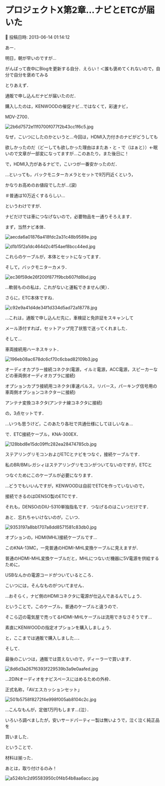 # プロジェクトX第2章…ナビとETCが届いた

📅 投稿日時: 2013-06-14 01:14:12

あー．


明日，朝が早いのですが…


がんばって夜中にBlogを更新する自分．えらい！＜誰も褒めてくれないので，自分で自分を褒めてみる





とりあえず．


通販で申し込んだナビが届いたのだ．


購入したのは，KENWOODの催促ナビ…ではなくて，彩速ナビ，


MDV-Z700．




![2b6d7572e11f0700f077f2b43cc1f6c5.jpg](images/2b6d7572e11f0700f077f2b43cc1f6c5.jpg)




なぜ，こいつにしたのかというと…今回は，HDMI入力付きのナビがどうしても


欲しかったのだ（どーしても欲しかった理由はまたあ・と・で（はぁと））←眠いので文章が一部変になってますが…このあたり，また後日に！





で，HDMI入力があるナビで，こいつが一番安かったのだ．


…といっても，バックモニターカメラとセットで9万円近くという，


かなりお高めのお値段でしたが…(涙)


＃普通は10万近くするらしい…





というわけですが．


ナビだけでは車につなげないので，必要物品を一通りそろえます．





まず，当然ナビ本体．




![aecda6a01876a418fdc2a31c48b9589e.jpg](images/aecda6a01876a418fdc2a31c48b9589e.jpg)









![d1b15f2a1dc464d2c4f54aef8bcc44ed.jpg](images/d1b15f2a1dc464d2c4f54aef8bcc44ed.jpg)




これらのケーブルが，本体とセットになってます．





そして，バックモニターカメラ．




![ec36f59de26f200f877f9bcb607fd8bd.jpg](images/ec36f59de26f200f877f9bcb607fd8bd.jpg)




…軟弱ものの私は，これがないと運転できません(笑）．





さらに，ETC本体ですね．




![c92e9a41d4de34f1d334d5ad72a18778.jpg](images/c92e9a41d4de34f1d334d5ad72a18778.jpg)




…これは，通販で申し込んだ先に，車検証と免許証をスキャンして


メール添付すれば，セットアップ完了状態で送ってくれました．





そして…


車両接続用ハーネスキット．




![196eb08ac678dc6cf70c6cbad82109b3.jpg](images/196eb08ac678dc6cf70c6cbad82109b3.jpg)




オーディオカプラー接続コネクタ(電源，イルミ電源，ACC電源，スピーカーなどの車両側オーディオカプラに接続)


オプションカプラ接続用コネクタ(車速パルス，リバース，パーキング信号用の車両側オプションコネクターに接続)


アンテナ変換コネクタ(アンテナ線コネクタに接続)


の，3点セットです．


…いつも思うけど，このあたり各社で共通仕様にしてほしいなぁ…





で．ETC接続ケーブル，KNA-300EX．




![128bbd8e15dc09ffc282ea28474785cb.jpg](images/128bbd8e15dc09ffc282ea28474785cb.jpg)




ステアリングリモコンおよびETCとナビをつなぐ，接続ケーブルです．


私のBR/BMレガシィはステアリングリモコンがついてないのですが，ETCと


つなぐためにこのケーブルが必要になります．


…どうでもいいんですが，KENWOODは自前でETCを作っていないので，


接続できるのはDENSO製のETCです．


それも，DENSOのDIU-5310単独指名です．つなげるのはこいつだけです．





あと．忘れちゃいけないのが，こいつ．




![9353197a8bb1707a8dd8571581c83db0.jpg](images/9353197a8bb1707a8dd8571581c83db0.jpg)




オプションの，HDMI(MHL)接続ケーブルです…


このKNA-13MC，一見普通のHDMI-MHL変換ケーブルに見えますが．


普通のHDMI-MHL変換ケーブルだと，MHLにつないだ機器に5V電源を供給するために，


USBなんかの電源コードがついているところ．


こいつには，そんなものがついてません．


…おそらく，ナビ側のHDMIコネクタに電源が仕込んであるんでしょう．


ということで，このケーブル，普通のケーブルと違うので．


そこら辺の電気屋で売ってるHDMI-MHLケーブルは流用できなさそうです…


素直にKENWOODの指定オプションを購入しましょう．





と，ここまでは通販で購入しました…．





そして．


最後のこいつは，通販では買えないので，ディーラーで買います．




![8d6d3a267f6393f229539b3a9e0aafed.jpg](images/8d6d3a267f6393f229539b3a9e0aafed.jpg)




…2DINオーディオをナビスペースにはめるための外枠．


正式名称，「AVエスカッションセット」




![501b5758f8272f4e998f005ab8104c2c.jpg](images/501b5758f8272f4e998f005ab8104c2c.jpg)




…こんなもんが，定価1万円もします…(泣）．


いろいろ調べましたが，安いサードパーティー製は無いようで，泣く泣く純正品を


買いました．





ということで．


材料は揃った．


あとは，取り付けるのみ！




![a524b1c2d95583950c0f4b54b8aa6acc.jpg](images/a524b1c2d95583950c0f4b54b8aa6acc.jpg)
